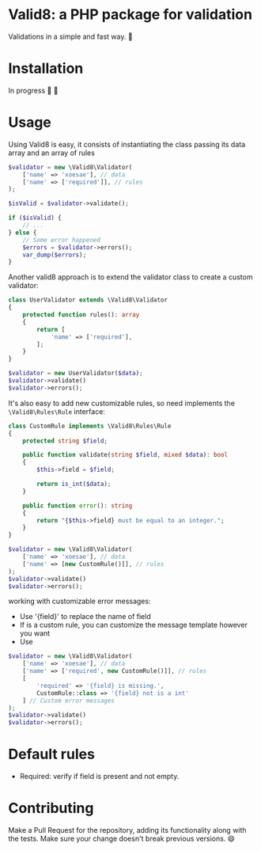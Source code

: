 # Valid8: a PHP package for validation

Validations in a simple and fast way. :elephant:

# Installation

In progress :construction: :construction_worker:

# Usage

Using Valid8 is easy, it consists of instantiating the class passing its data array and an array of rules

```php
$validator = new \Valid8\Validator(
    ['name' => 'xoesae'], // data
    ['name' => ['required']], // rules
);

$isValid = $validator->validate();

if ($isValid) {
    // ...
} else {
    // Some error happened
    $errors = $validator->errors();
    var_dump($errors);
}
```

Another valid8 approach is to extend the validator class to create a custom validator:

```php
class UserValidator extends \Valid8\Validator
{
    protected function rules(): array
    {
        return [
            'name' => ['required'],
        ];
    }
}

$validator = new UserValidator($data);
$validator->validate()
$validator->errors();
```

It's also easy to add new customizable rules, so need implements the `\Valid8\Rules\Rule` interface:

```php
class CustomRule implements \Valid8\Rules\Rule
{
    protected string $field;

    public function validate(string $field, mixed $data): bool
    {
        $this->field = $field;

        return is_int($data);
    }

    public function error(): string
    {
        return "{$this->field} must be equal to an integer.";
    }
}

$validator = new \Valid8\Validator(
    ['name' => 'xoesae'], // data
    ['name' => [new CustomRule()]], // rules
);
$validator->validate()
$validator->errors();
```

working with customizable error messages:
- Use '{field}' to replace the name of field
- If is a custom rule, you can customize the message template however you want
- Use 

```php
$validator = new \Valid8\Validator(
    ['name' => 'xoesae'], // data
    ['name' => ['required', new CustomRule()]], // rules
    [
        'required' => '{field} is missing.',
        CustomRule::class => '{field} not is a int'
    ] // Custom error messages
);
$validator->validate()
$validator->errors();
```

# Default rules

- Required: verify if field is present and not empty.

# Contributing
Make a Pull Request for the repository, adding its functionality along with the tests. Make sure your change doesn't break previous versions. :smile: